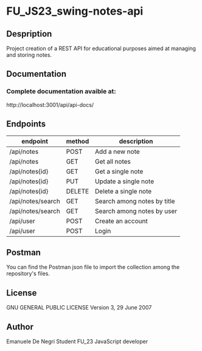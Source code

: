 # FU_JS23_swing-notes-api

## Despription

Project creation of a REST API for educational purposes aimed at managing and storing notes.

## Documentation

### Complete documentation avaible at:

http://localhost:3001/api/api-docs/

## Endpoints

| endpoint          | method | description                 |
| ----------------- | ------ | --------------------------- |
| /api/notes        | POST   | Add a new note              |
| /api/notes        | GET    | Get all notes               |
| /api/notes{id}    | GET    | Get a single note           |
| /api/notes{id}    | PUT    | Update a single note        |
| /api/notes{id}    | DELETE | Delete a single note        |
| /api/notes/search | GET    | Search among notes by title |
| /api/notes/search | GET    | Search among notes by user  |
| /api/user         | POST   | Create an account           |
| /api/user         | POST   | Login                       |

## Postman

You can find the Postman json file to import the collection among the repository's files.

## License

GNU GENERAL PUBLIC LICENSE
Version 3, 29 June 2007

## Author

Emanuele De Negri
Student FU_23
JavaScript developer
